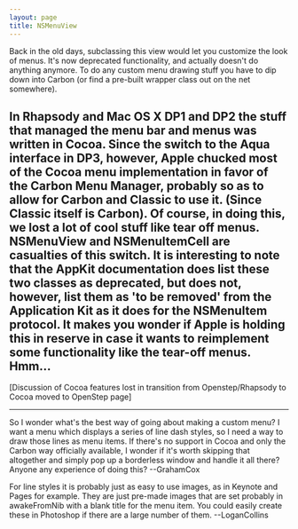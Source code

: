 ```yaml
---
layout: page
title: NSMenuView
---
```


Back in the old days, subclassing this view would let you customize the look of menus.  It's now deprecated functionality, and actually doesn't do anything anymore.  To do any custom menu drawing stuff you have to dip down into Carbon (or find a pre-built wrapper class out on the net somewhere).

In Rhapsody and Mac OS X DP1 and DP2 the stuff that managed the menu bar and menus was written in Cocoa. Since the switch to the Aqua interface in DP3, however, Apple chucked most of the Cocoa menu implementation in favor of the Carbon Menu Manager, probably so as to allow for Carbon and Classic to use it. (Since Classic itself is Carbon). Of course, in doing this, we lost a lot of cool stuff like tear off menus. NSMenuView and NSMenuItemCell are casualties of this switch. It is interesting to note that the AppKit documentation does list these two classes as deprecated, but does not, however, list them as 'to be removed' from the Application Kit as it does for the NSMenuItem protocol. It makes you wonder if Apple is holding this in reserve in case it wants to reimplement some functionality like the tear-off menus. Hmm...
----
[Discussion of Cocoa features lost in transition from Openstep/Rhapsody to Cocoa moved to OpenStep page]

----

So I wonder what's the best way of going about making a custom menu? I want a menu which displays a series of line dash styles, so I need a way to draw those lines as menu items. If there's no support in Cocoa and only the Carbon way officially available, I wonder if it's worth skipping that altogether and simply pop up a borderless window and handle it all there? Anyone any experience of doing this? --GrahamCox

For line styles it is probably just as easy to use images, as in Keynote and Pages for example. They are just pre-made images that are set probably in awakeFromNib with a blank title for the menu item. You could easily create these in Photoshop if there are a large number of them. --LoganCollins

